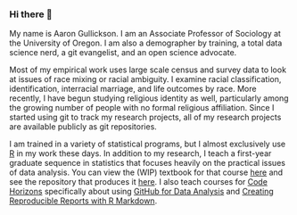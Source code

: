 ### Hi there 👋

My name is Aaron Gullickson. I am an Associate Professor of Sociology at the University of Oregon. I am also a demographer by training, a total data science nerd, a git evangelist, and an open science advocate.

Most of my empirical work uses large scale census and survey data to look at issues of race mixing or racial ambiguity. I examine racial classification, identification, interracial marriage, and life outcomes by race. More recently, I have begun studying religious identity as well, particularly among the growing number of people with no formal religious affiliation. Since I started using git to track my research projects, all of my research projects are available publicly as git repositories.

I am trained in a variety of statistical programs, but I almost exclusively use [R](https://www.r-project.org/) in my work these days. In addition to my research, I teach a first-year graduate sequence in statistics that focuses heavily on the practical issues of data analysis. You can view the (WIP) textbook for that course [here](https://stat-analysis.netlify.app/) and see the repository that produces it [here](https://github.com/AaronGullickson/combined_stats). I also teach courses for [Code Horizons](https://codehorizons.com/) specifically about using [GitHub for Data Analysis](https://codehorizons.com/Seminars/github-for-data-analysis/) and [Creating Reproducible Reports with R Markdown](https://codehorizons.com/Seminars/creating-reproducible-reports-with-r-markdown/).

